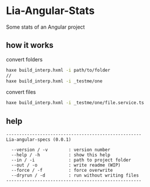 # Lia-Angular-Stats

Some stats of an Angular project

## how it works

convert folders

```bash
haxe build_interp.hxml -i path/to/folder
//
haxe build_interp.hxml -i _testme/one
```

convert files

```bash
haxe build_interp.hxml -i _testme/one/file.service.ts
```

## help

```
----------------------------------------------------
Lia-angular-specs (0.0.1)

  --version / -v        : version number
  --help / -h           : show this help
  --in / -i             : path to project folder
  --out / -o            : write readme (WIP)
  --force / -f          : force overwrite
  --dryrun / -d         : run without writing files
----------------------------------------------------
```
